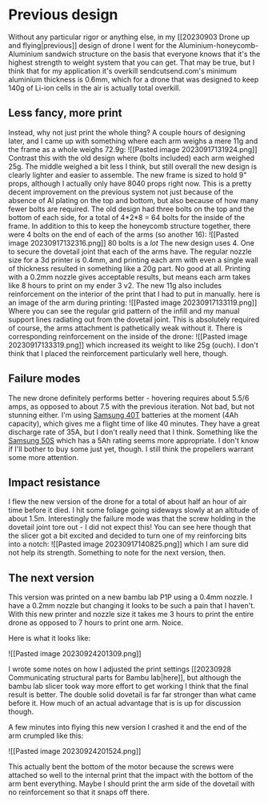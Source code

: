 # Previous design
Without any particular rigor or anything else, in my [[20230903 Drone up and flying|previous]] design of drone I went for the Aluminium-honeycomb-Aluminium sandwich structure on the basis that everyone knows that it's the highest strength to weight system that you can get.
That may be true, but I think that for my application it's overkill sendcutsend.com's minimum aluminium thickness is 0.6mm, which for a drone that was designed to keep 140g of Li-ion cells in the air is actually total overkill.
## Less fancy, more print
Instead, why not just print the whole thing? A couple hours of designing later, and I came up with something where each arm weighs a mere 11g and the frame as a whole weighs 72.9g:
![[Pasted image 20230917131924.png]]
Contrast this with the old design where (bolts included) each arm weighed 25g. The middle weighed a bit less I think, but still overall the new design is clearly lighter and easier to assemble. 
The new frame is sized to hold 9" props, although I actually only have 8040 props right now.
This is a pretty decent improvement on the previous system not just because of the absence of Al plating on the top and bottom, but also because of how many fewer bolts are required.
The old design had three bolts on the top and the bottom of each side, for a total of 4\*2\*8 = 64 bolts for the inside of the frame. In addition to this to keep the honeycomb structure together, there were 4 bolts on the end of each of the arms (so another 16):
![[Pasted image 20230917132316.png]]
80 bolts is a _lot_
The new design uses 4. One to secure the dovetail joint that each of the arms have. The regular nozzle size for a 3d printer is 0.4mm, and printing each arm with even a single wall of thickness resulted in something like a 20g part. No good at all. Printing with a 0.2mm nozzle gives acceptable results, but means each arm takes like 8 hours to print on my ender 3 v2.
The new 11g also includes reinforcement on the interior of the print that I had to put in manually. here is an image of the arm during printing:
![[Pasted image 20230917133119.png]]
Where you can see the regular grid pattern of the infill and my manual support lines radiating out from the dovetail joint. This is absolutely required of course, the arms attachment is pathetically weak without it. There is corresponding reinforcement on the inside of the drone:
![[Pasted image 20230917133319.png]]
which increased its weight to like 25g (ouch). I don't think that I placed the reinforcement particularly well here, though.
## Failure modes
The new drone definitely performs better - hovering requires about 5.5/6 amps, as opposed to about 7.5 with the previous iteration. Not bad, but not stunning either.
I'm using [Samsung 40T](https://www.18650batterystore.com/en-au/products/samsung-40t) batteries at the moment (4Ah capacity), which gives me a flight time of like 40 minutes. They have a great discharge rate of 35A, but I don't really need that I think. Something like the [Samsung 50S](https://www.18650batterystore.com/products/samsung-50s-21700-5000mah-25a-battery) which has a 5Ah rating seems more appropriate. I don't know if I'll bother to buy some just yet, though. I still think the propellers warrant some more attention.

## Impact resistance
I flew the new version of the drone for a total of about half an hour of air time before it died.
I hit some foliage going sideways slowly at an altitude of about 1.5m. Interestingly the failure mode was that the screw holding in the dovetail joint tore out - I did not expect this!
You can see here though that the slicer got a bit excited and decided to turn one of my reinforcing bits into a notch:
![[Pasted image 20230917140825.png]]
which I am sure did not help its strength. 
Something to note for the next version, then.


## The next version

This version was printed on a new bambu lab P1P using a 0.4mm nozzle. I have a 0.2mm nozzle but changing it looks to be such a pain that I haven't. With this new printer and nozzle size it takes me 3 hours to print the entire drone as opposed to 7 hours to print one arm. Noice.

Here is what it looks like:

![[Pasted image 20230924201309.png]]

I wrote some notes on how I adjusted the print settings [[20230928 Communicating structural parts for Bambu lab|here]], but although the bambu lab slicer took way more effort to get working I think that the final result is better. The double solid dovetail is far far stronger than what came before it. How much of an actual advantage that is is up for discussion though.

A few minutes into flying this new version I crashed it and the end of the arm crumpled like this:


![[Pasted image 20230924201524.png]]

This actually bent the bottom of the motor because the screws were attached so well to the internal print that the impact with the bottom of the arm bent everything. Maybe I should print the arm side of the dovetail with no reinforcement so that it snaps off there.

